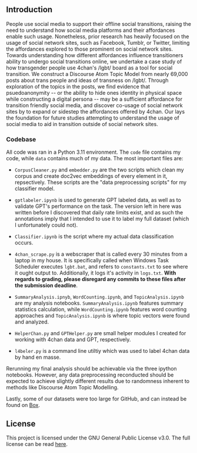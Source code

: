 ## Introduction

People use social media to support their offline social transitions, raising the need to understand how social media platforms and their affordances enable such usage. Nonetheless, prior research has heavily focused on the usage of social network sites, such as Facebook, Tumblr, or Twitter, limiting the affordances explored to those prominent on social network sites. Towards understanding how different affordances influence transitioners ability to undergo social transitions online, we undertake a case study of how transgender people use 4chan's /lgbt/ board as a tool for social transition. We construct a Discourse Atom Topic Model from nearly 69,000 posts about trans people and ideas of transness on /lgbt/. Through exploration of the topics in the posts, we find evidence that psuedoanonymity -- or the ability to hide ones identity in physical space while constructing a digital persona -- may be a sufficient affordance for transition friendly social media, and discover co-usage of social network sites by to expand or sidestep the affordances offered by 4chan. Our lays the foundation for future studies attempting to understand the usage of social media to aid in transition outside of social network sites. 

### Codebase

All code was ran in a Python 3.11 environment. The `code` file contains my code, while `data` contains much of my data. The most important files are:

* `CorpusCleaner.py` and `embedder.py` are the two scripts which clean my corpus and create doc2vec embeddings of every element in it, repsectively. These scripts are the "data preprocessing scripts" for my classifier model.

* `gptlabeler.ipynb` is used to generate GPT labeled data, as well as to validate GPT's performance on the task. The version left in here was written before I discovered that daily rate limits exist, and as such the annotations imply that I intended to use it to label my full dataset (which I unfortunately could not).

* `Classifier.ipynb` is the script where my actual data classification occurs.

* `4chan_scrape.py` is a webscraper that is called every 30 minutes from a laptop in my house. It is specifically called when Windows Task Scheduler executes `lgbt.bat`, and refers to `constants.txt` to see where it ought output to. Additionally, it logs it's activity in `logs.txt`. <b>With regards to grading, please disregard any commits to these files after the submission deadline</b>.

* `SummaryAnalysis.ipnyb`, `WordCounting.ipynb`, and `TopicAnalysis.ipynb` are my analysis notebooks. `SummaryAnalysis.ipynb` features summary statistics calculation, while `WordCounting.ipynb` features word counting approaches and `TopicAnalysis.ipynb` is where topic vectors were found and analyzed.

* `HelperChan.py` and `GPTHelper.py` are small helper modules I created for working with 4chan data and GPT, respectively.

* `l4beler.py` is a command line utiltiy which was used to label 4chan data by hand en masse. 

Rerunning my final analysis should be achievable via the three ipython notebooks. However, any data preprocessing reconducted should be expected to achieve slightly different results due to randomness inherent to methods like Discourse Atom Topic Modelling.

Lastly, some of our datasets were too large for GitHub, and can instead be found on [Box](https://uchicago.box.com/s/ggwcch1trhudxreny8nz0zibfwgc4iwo). 

## License

This project is licensed under the GNU General Public License v3.0. The full license can be read [here]().